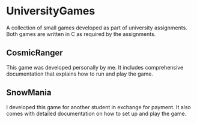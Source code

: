 # UniversityGames
A collection of small games developed as part of university assignments. Both games are written in C as required by the assignments.

## CosmicRanger
This game was developed personally by me. It includes comprehensive documentation that explains how to run and play the game.

## SnowMania
I developed this game for another student in exchange for payment. It also comes with detailed documentation on how to set up and play the game.
